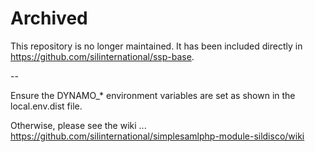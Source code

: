 # Archived

This repository is no longer maintained. It has been included directly in https://github.com/silinternational/ssp-base.

-- 

Ensure the DYNAMO_* environment variables are set as shown in the local.env.dist file.

Otherwise, please see the wiki ... https://github.com/silinternational/simplesamlphp-module-sildisco/wiki
